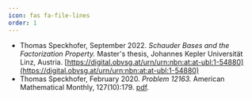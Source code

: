 ```yaml
---
icon: fas fa-file-lines
order: 1
---
```


- Thomas Speckhofer, September 2022. _Schauder Bases and the Factorization Property._ Master's thesis, Johannes Kepler Universität Linz, Austria. [https://digital.obvsg.at/urn/urn:nbn:at:at-ubl:1-54880](https://digital.obvsg.at/urn/urn:nbn:at:at-ubl:1-54880)
- Thomas Speckhofer, February 2020. _Problem 12163._ American Mathematical Monthly, 127(10):179. [pdf](/assets/pdf/problem-12163.pdf).
